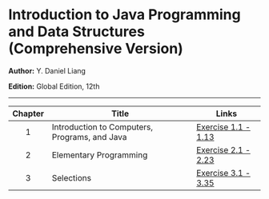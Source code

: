 # Introduction to Java Programming and Data Structures (Comprehensive Version)

**Author:** Y. Daniel Liang

**Edition:** Global Edition, 12th

---

| Chapter | Title | Links |
| :---: | ------------- | ------------- |
| 1 | Introduction to Computers, Programs, and Java | [Exercise 1.1 - 1.13](https://github.com/chyneyee/Nothing-Better-To-Do/tree/main/Java/Intro-to-Java-Programming-Data-Structures/Chapter01) |
| 2 | Elementary Programming | [Exercise 2.1 - 2.23](https://github.com/chyneyee/Nothing-Better-To-Do/tree/main/Java/Intro-to-Java-Programming-Data-Structures/Chapter02) |
| 3 | Selections | [Exercise 3.1 - 3.35](https://github.com/chyneyee/Nothing-Better-To-Do/tree/main/Java/Intro-to-Java-Programming-Data-Structures/Chapter03) |
